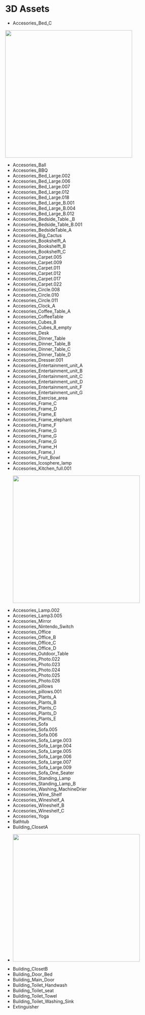 # 3D Assets

- Accesories_Bed_C
<p><img src="https://github.com/user-attachments/assets/d5879fbf-f7d7-4e91-9034-e0bc3c796c16" alt="" width="400" ></p>


- Accesories_Ball
- Accesories_BBQ
- Accesories_Bed_Large.002
- Accesories_Bed_Large.006
- Accesories_Bed_Large.007
- Accesories_Bed_Large.012
- Accesories_Bed_Large.018
- Accesories_Bed_Large_B.001
- Accesories_Bed_Large_B.004
- Accesories_Bed_Large_B.012
- Accesories_Bedside_Table._B
- Accesories_Bedside_Table_B.001
- Accesories_BedsideTable_A
- Accesories_Big_Cactus
- Accesories_Bookshelft_A
- Accesories_Bookshelft_B
- Accesories_Bookshelft_C
- Accesories_Carpet.005
- Accesories_Carpet.009
- Accesories_Carpet.011
- Accesories_Carpet.012
- Accesories_Carpet.017
- Accesories_Carpet.022
- Accesories_Circle.008
- Accesories_Circle.010
- Accesories_Circle.011
- Accesories_Clock_A
- Accesories_Coffee_Table_A
- Accesories_CoffeeTable
- Accesories_Cubes_8
- Accesories_Cubes_8_empty
- Accesories_Desk
- Accesories_Dinner_Table
- Accesories_Dinner_Table_B
- Accesories_Dinner_Table_C
- Accesories_Dinner_Table_D
- Accesories_Dresser.001
- Accesories_Entertainment_unit_A
- Accesories_Entertainment_unit_B
- Accesories_Entertainment_unit_C
- Accesories_Entertainment_unit_D
- Accesories_Entertainment_unit_F
- Accesories_Entertainment_unit_G
- Accesories_Exercise_area
- Accesories_Frame_C
- Accesories_Frame_D
- Accesories_Frame_E
- Accesories_Frame_elephant
- Accesories_Frame_F
- Accesories_Frame_G
- Accesories_Frame_G
- Accesories_Frame_G
- Accesories_Frame_H
- Accesories_Frame_I
- Accesories_Fruit_Bowl
- Accesories_Icosphere_lamp
- Accesories_Kitchen_full.001
  <p><img src="https://github.com/user-attachments/assets/086c01aa-3b10-43f4-a445-d33164aec5d0" alt="" width="400" ></p>
- Accesories_Lamp.002
- Accesories_Lamp3.005
- Accesories_Mirror
- Accesories_Nintendo_Switch
- Accesories_Office
- Accesories_Office_B
- Accesories_Office_C
- Accesories_Office_D
- Accesories_Outdoor_Table
- Accesories_Photo.022
- Accesories_Photo.023
- Accesories_Photo.024
- Accesories_Photo.025
- Accesories_Photo.026
- Accesories_pillows
- Accesories_pillows.001
- Accesories_Plants_A
- Accesories_Plants_B
- Accesories_Plants_C
- Accesories_Plants_D
- Accesories_Plants_E
- Accesories_Sofa
- Accesories_Sofa.005
- Accesories_Sofa.006
- Accesories_Sofa_Large.003
- Accesories_Sofa_Large.004
- Accesories_Sofa_Large.005
- Accesories_Sofa_Large.006
- Accesories_Sofa_Large.007
- Accesories_Sofa_Large.009
- Accesories_Sofa_One_Seater
- Accesories_Standing_Lamp
- Accesories_Standing_Lamp_B
- Accesories_Washing_MachineDrier
- Accesories_Wine_Shelf
- Accesories_Wineshelf_A
- Accesories_Wineshelf_B
- Accesories_Wineshelf_C
- Accesories_Yoga
- Bathtub
- Building_ClosetA
- <p><img src="https://github.com/user-attachments/assets/9c5e6429-ddb7-45e9-b535-9f4141a5d6d7" alt="" width="400" ></p>
- Building_ClosetB
- Building_Door_Bed
- Building_Main_Door
- Building_Toilet_Handwash
- Building_Toilet_seat
- Building_Toilet_Towel
- Building_Toilet_Washing_Sink
- Extinguisher




